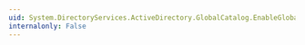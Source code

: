 ```yaml
---
uid: System.DirectoryServices.ActiveDirectory.GlobalCatalog.EnableGlobalCatalog
internalonly: False
---
```

